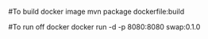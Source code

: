#To build docker image
mvn package dockerfile:build

#To run off docker
docker run -d -p 8080:8080 swap:0.1.0